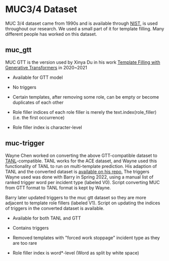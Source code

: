 # MUC3/4 Dataset

MUC 3/4 dataset came from 1990s and is available through [NIST](https://www-nlpir.nist.gov/related_projects/muc/muc_data/muc_data_index.html), is used throughout our research. We used a small part of it for template filling. Many different people has worked on this dataset.

## muc_gtt

MUC GTT is the version used by Xinya Du in his work [Template Filling with Generative Transformers](https://github.com/xinyadu/gtt/) in 2020~2021

- Available for GTT model

- No triggers

- Certain templates, after removing some role, can be empty or become duplicates of each other

- Role filler indices of each role filler is merely the text.index(role_filler) (i.e. the first occurrence)

- Role filler index is character-level

## muc-trigger

Wayne Chen worked on converting the above GTT-compatible dataset to [TANL](https://github.com/amazon-science/tanl)-compatible. TANL works for the ACE dataset, and Wayne used this functionality of TANL to run on multi-template prediction. His adaption of TANL and the converted dataset is [available on his repo.](https://github.com/WayneChen2021/2022-spring-dov-level-ie/tree/main/TANL%20scripts/data/mucevent) The triggers Wayne used was done with Barry in Spring 2022, using a manual list of ranked trigger word per incident type (labeled V0). Script converting MUC from GTT format to TANL format is kept by Wayne. 

Barry later updated triggers to the muc gtt dataset so they are more adjacent to template role fillers (labeled V1). Script on updating the indices of triggers in the converted dataset is available. 

- Available for both TANL and GTT

- Contains triggers

- Removed templates with "forced work stoppage" incident type as they are too rare

- Role filler index is word*-level (Word as split by white space)